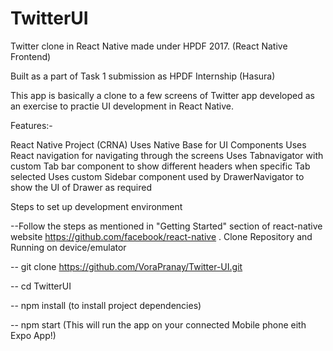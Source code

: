 # TwitterUI
Twitter clone in React Native made under HPDF 2017. (React Native Frontend)

Built as a part of Task 1 submission as HPDF Internship (Hasura)

This app is basically a clone to a few screens of Twitter app developed as an exercise to practie UI development in React Native. 

Features:-

React Native Project (CRNA) 
Uses Native Base for UI Components
Uses React navigation for navigating through the screens
Uses Tabnavigator with custom Tab bar component to show different headers when specific Tab selected 
Uses custom Sidebar component 
used by DrawerNavigator to show the UI of Drawer as required

Steps to set up development environment

--Follow the steps as mentioned in "Getting Started" section of react-native website https://github.com/facebook/react-native .
Clone Repository and Running on device/emulator

-- git clone https://github.com/VoraPranay/Twitter-UI.git

-- cd TwitterUI

-- npm install (to install project dependencies)

-- npm start (This will run the app on your connected Mobile phone eith Expo App!)
